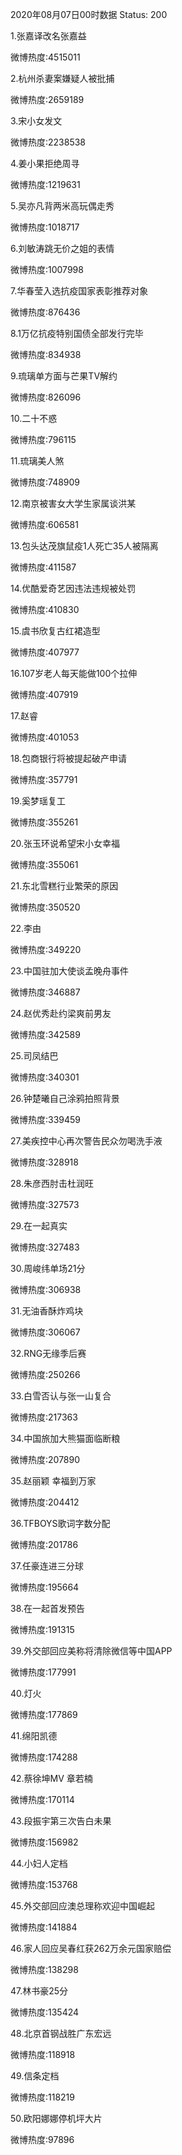 2020年08月07日00时数据
Status: 200

1.张嘉译改名张嘉益

微博热度:4515011

2.杭州杀妻案嫌疑人被批捕

微博热度:2659189

3.宋小女发文

微博热度:2238538

4.姜小果拒绝周寻

微博热度:1219631

5.吴亦凡背两米高玩偶走秀

微博热度:1018717

6.刘敏涛跳无价之姐的表情

微博热度:1007998

7.华春莹入选抗疫国家表彰推荐对象

微博热度:876436

8.1万亿抗疫特别国债全部发行完毕

微博热度:834938

9.琉璃单方面与芒果TV解约

微博热度:826096

10.二十不惑

微博热度:796115

11.琉璃美人煞

微博热度:748909

12.南京被害女大学生家属谈洪某

微博热度:606581

13.包头达茂旗鼠疫1人死亡35人被隔离

微博热度:411587

14.优酷爱奇艺因违法违规被处罚

微博热度:410830

15.虞书欣复古红裙造型

微博热度:407977

16.107岁老人每天能做100个拉伸

微博热度:407919

17.赵睿

微博热度:401053

18.包商银行将被提起破产申请

微博热度:357791

19.奚梦瑶复工

微博热度:355261

20.张玉环说希望宋小女幸福

微博热度:355061

21.东北雪糕行业繁荣的原因

微博热度:350520

22.李由

微博热度:349220

23.中国驻加大使谈孟晚舟事件

微博热度:346887

24.赵优秀赴约梁爽前男友

微博热度:342589

25.司凤结巴

微博热度:340301

26.钟楚曦自己涂鸦拍照背景

微博热度:339459

27.美疾控中心再次警告民众勿喝洗手液

微博热度:328918

28.朱彦西肘击杜润旺

微博热度:327573

29.在一起真实

微博热度:327483

30.周峻纬单场21分

微博热度:306938

31.无油香酥炸鸡块

微博热度:306067

32.RNG无缘季后赛

微博热度:250266

33.白雪否认与张一山复合

微博热度:217363

34.中国旅加大熊猫面临断粮

微博热度:207890

35.赵丽颖 幸福到万家

微博热度:204412

36.TFBOYS歌词字数分配

微博热度:201786

37.任豪连进三分球

微博热度:195664

38.在一起首发预告

微博热度:191315

39.外交部回应美称将清除微信等中国APP

微博热度:177991

40.灯火

微博热度:177869

41.绵阳凯德

微博热度:174288

42.蔡徐坤MV 章若楠

微博热度:170114

43.段振宇第三次告白未果

微博热度:156982

44.小妇人定档

微博热度:153768

45.外交部回应澳总理称欢迎中国崛起

微博热度:141884

46.家人回应吴春红获262万余元国家赔偿

微博热度:138298

47.林书豪25分

微博热度:135424

48.北京首钢战胜广东宏远

微博热度:118918

49.信条定档

微博热度:118219

50.欧阳娜娜停机坪大片

微博热度:97896

